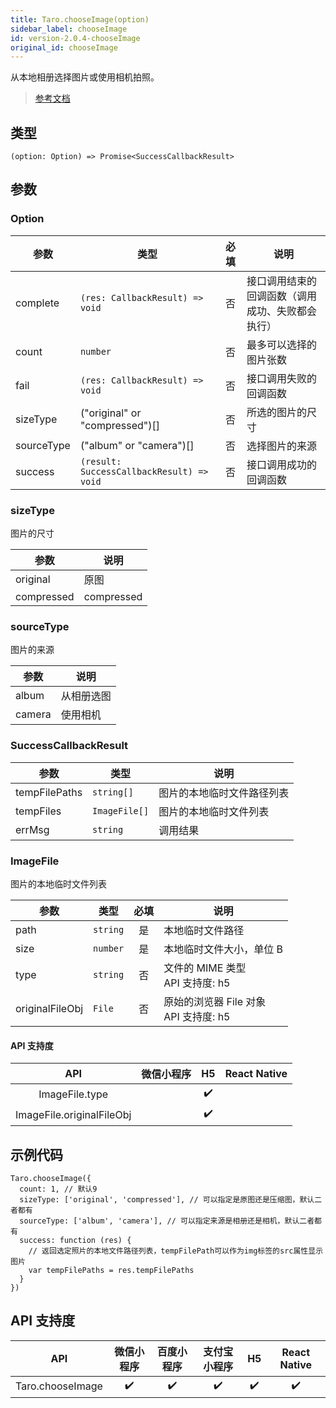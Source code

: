 ```yaml
---
title: Taro.chooseImage(option)
sidebar_label: chooseImage
id: version-2.0.4-chooseImage
original_id: chooseImage
---
```


从本地相册选择图片或使用相机拍照。

> [参考文档](https://developers.weixin.qq.com/miniprogram/dev/api/media/image/wx.chooseImage.html)

## 类型

```tsx
(option: Option) => Promise<SuccessCallbackResult>
```

## 参数

### Option

| 参数 | 类型 | 必填 | 说明 |
| --- | --- | :---: | --- |
| complete | `(res: CallbackResult) => void` | 否 | 接口调用结束的回调函数（调用成功、失败都会执行） |
| count | `number` | 否 | 最多可以选择的图片张数 |
| fail | `(res: CallbackResult) => void` | 否 | 接口调用失败的回调函数 |
| sizeType | ("original" or "compressed")[] | 否 | 所选的图片的尺寸 |
| sourceType | ("album" or "camera")[] | 否 | 选择图片的来源 |
| success | `(result: SuccessCallbackResult) => void` | 否 | 接口调用成功的回调函数 |

### sizeType

图片的尺寸

| 参数 | 说明 |
| --- | --- |
| original | 原图 |
| compressed | compressed |

### sourceType

图片的来源

| 参数 | 说明 |
| --- | --- |
| album | 从相册选图 |
| camera | 使用相机 |

### SuccessCallbackResult

| 参数 | 类型 | 说明 |
| --- | --- | --- |
| tempFilePaths | `string[]` | 图片的本地临时文件路径列表 |
| tempFiles | `ImageFile[]` | 图片的本地临时文件列表 |
| errMsg | `string` | 调用结果 |

### ImageFile

图片的本地临时文件列表

| 参数 | 类型 | 必填 | 说明 |
| --- | --- | :---: | --- |
| path | `string` | 是 | 本地临时文件路径 |
| size | `number` | 是 | 本地临时文件大小，单位 B |
| type | `string` | 否 | 文件的 MIME 类型<br />API 支持度: h5 |
| originalFileObj | `File` | 否 | 原始的浏览器 File 对象<br />API 支持度: h5 |

#### API 支持度

| API | 微信小程序 | H5 | React Native |
| :---: | :---: | :---: | :---: |
| ImageFile.type |  | ✔️ |  |
| ImageFile.originalFileObj |  | ✔️ |  |

## 示例代码

```tsx
Taro.chooseImage({
  count: 1, // 默认9
  sizeType: ['original', 'compressed'], // 可以指定是原图还是压缩图，默认二者都有
  sourceType: ['album', 'camera'], // 可以指定来源是相册还是相机，默认二者都有
  success: function (res) {
    // 返回选定照片的本地文件路径列表，tempFilePath可以作为img标签的src属性显示图片
    var tempFilePaths = res.tempFilePaths
  }
})
```

## API 支持度

| API | 微信小程序 | 百度小程序 | 支付宝小程序 | H5 | React Native |
| :---: | :---: | :---: | :---: | :---: | :---: |
| Taro.chooseImage | ✔️ | ✔️ | ✔️ | ✔️ | ✔️ |
